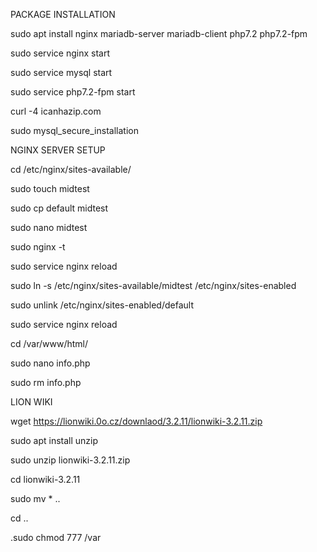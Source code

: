 PACKAGE INSTALLATION

sudo apt install nginx mariadb-server mariadb-client php7.2 php7.2-fpm

sudo service nginx start

sudo service mysql start

sudo service php7.2-fpm start

curl -4 icanhazip.com

sudo mysql_secure_installation



NGINX SERVER SETUP

cd /etc/nginx/sites-available/

sudo touch midtest

sudo cp default midtest

sudo nano midtest

sudo nginx -t

sudo service nginx reload

sudo ln -s /etc/nginx/sites-available/midtest /etc/nginx/sites-enabled

sudo unlink /etc/nginx/sites-enabled/default

sudo service nginx reload

cd /var/www/html/

sudo nano info.php

sudo rm info.php


LION WIKI

wget https://lionwiki.0o.cz/downlaod/3.2.11/lionwiki-3.2.11.zip

sudo apt install unzip

sudo unzip lionwiki-3.2.11.zip

cd lionwiki-3.2.11

sudo mv * ..

cd ..

.sudo chmod 777 /var

